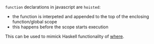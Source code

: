 `function` declarations in javascript are `hoisted`:       
- the function is interpeted and appended to the top of the enclosing function/global scope
- this happens before the scope starts execution        

This can be used to mimick Haskell functionality of [where](https://kiru.io/blog/posts/2024/dear-language-designers-please-copy-where-from-haskell/).
